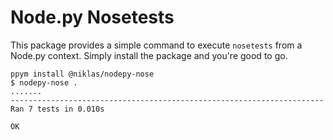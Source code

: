 # Node.py Nosetests

This package provides a simple command to execute `nosetests` from a Node.py
context. Simply install the package and you're good to go.

    ppym install @niklas/nodepy-nose
    $ nodepy-nose .
    .......
    ----------------------------------------------------------------------
    Ran 7 tests in 0.010s

    OK
